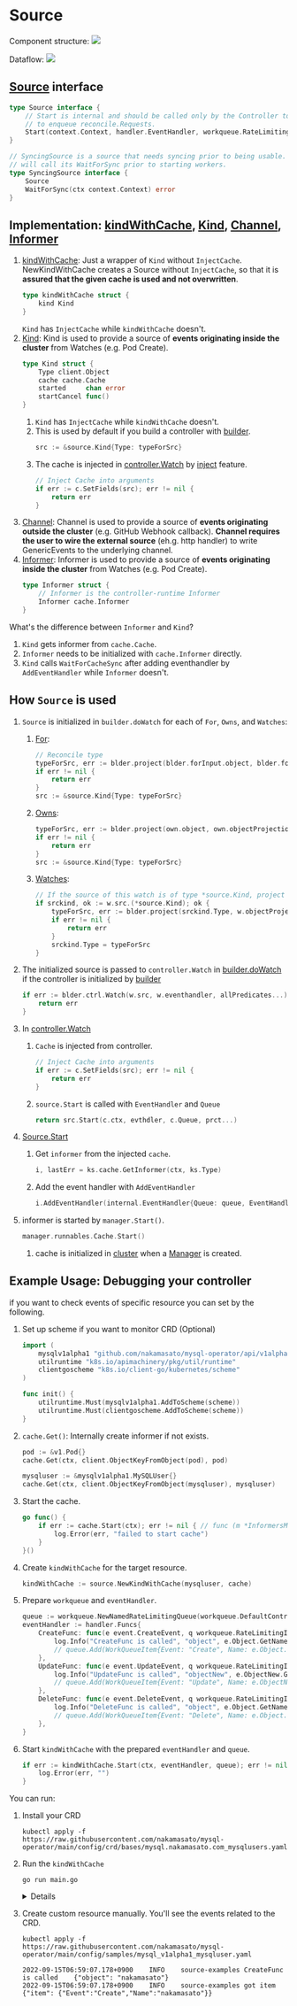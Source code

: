 # Source

Component structure:
![](diagram.drawio.svg)

Dataflow:
![](dataflow.drawio.svg)

## [Source](https://github.com/kubernetes-sigs/controller-runtime/blob/v0.13.0/pkg/source/source.go#L57-L68) interface

```go
type Source interface {
	// Start is internal and should be called only by the Controller to register an EventHandler with the Informer
	// to enqueue reconcile.Requests.
	Start(context.Context, handler.EventHandler, workqueue.RateLimitingInterface, ...predicate.Predicate) error
}

// SyncingSource is a source that needs syncing prior to being usable. The controller
// will call its WaitForSync prior to starting workers.
type SyncingSource interface {
	Source
	WaitForSync(ctx context.Context) error
}
```

## Implementation: [kindWithCache](https://github.com/kubernetes-sigs/controller-runtime/blob/v0.13.0/pkg/source/source.go#L77-L79), [Kind](https://github.com/kubernetes-sigs/controller-runtime/blob/v0.13.0/pkg/source/source.go#L91-L102), [Channel](https://github.com/kubernetes-sigs/controller-runtime/blob/v0.13.0/pkg/source/source.go#L207-L226), [Informer](https://github.com/kubernetes-sigs/controller-runtime/blob/v0.13.0/pkg/source/source.go#L338-L341)

1. [kindWithCache](https://github.com/kubernetes-sigs/controller-runtime/blob/v0.13.0/pkg/source/source.go#L77-L79): Just a wrapper of `Kind` without `InjectCache`. NewKindWithCache creates a Source without `InjectCache`, so that it is **assured that the given cache is used and not overwritten**.
    ```go
    type kindWithCache struct {
    	kind Kind
    }
    ```
    `Kind` has `InjectCache` while `kindWithCache` doesn't.
1. [Kind](https://github.com/kubernetes-sigs/controller-runtime/blob/v0.13.0/pkg/source/source.go#L91-L102): Kind is used to provide a source of **events originating inside the cluster** from Watches (e.g. Pod Create).
    ```go
    type Kind struct {
        Type client.Object
        cache cache.Cache
        started     chan error
        startCancel func()
    }
    ```
    1. `Kind` has `InjectCache` while `kindWithCache` doesn't.
    1. This is used by default if you build a controller with [builder](../builder/README.md#-convert-client.Object-to-source).
        ```go
        src := &source.Kind{Type: typeForSrc}
        ```
    1. The cache is injected in [controller.Watch](https://github.com/kubernetes-sigs/controller-runtime/blob/v0.13.0/pkg/internal/controller/controller.go#L129-L130) by [inject](../inject) feature.
        ```go
        // Inject Cache into arguments
        if err := c.SetFields(src); err != nil {
            return err
        }
        ```
1. [Channel](https://github.com/kubernetes-sigs/controller-runtime/blob/v0.13.0/pkg/source/source.go#L207-L226): Channel is used to provide a source of **events originating outside the cluster** (e.g. GitHub Webhook callback).  **Channel requires the user to wire the external source** (eh.g. http handler) to write GenericEvents to the underlying channel.
1. [Informer](https://github.com/kubernetes-sigs/controller-runtime/blob/v0.13.0/pkg/source/source.go#L338-L341): Informer is used to provide a source of **events originating inside the cluster** from Watches (e.g. Pod Create).
    ```go
    type Informer struct {
        // Informer is the controller-runtime Informer
        Informer cache.Informer
    }
    ```

What's the difference between `Informer` and `Kind`?

1. `Kind` gets informer from `cache.Cache`.
1. `Informer` needs to be initialized with `cache.Informer` directly.
1. `Kind` calls `WaitForCacheSync` after adding eventhandler by `AddEventHandler` while `Informer` doesn't.


## How `Source` is used

1. `Source` is initialized in `builder.doWatch` for each of `For`, `Owns`, and `Watches`:
    1. [For](https://github.com/kubernetes-sigs/controller-runtime/blob/v0.13.0/pkg/builder/controller.go#L222-L225):
        ```go
        // Reconcile type
        typeForSrc, err := blder.project(blder.forInput.object, blder.forInput.objectProjection)
        if err != nil {
            return err
        }
        src := &source.Kind{Type: typeForSrc}
        ```
    1. [Owns](https://github.com/kubernetes-sigs/controller-runtime/blob/v0.13.0/pkg/builder/controller.go#L235-L239):
        ```go
        typeForSrc, err := blder.project(own.object, own.objectProjection)
		if err != nil {
			return err
		}
		src := &source.Kind{Type: typeForSrc}
        ```
    1. [Watches](https://github.com/kubernetes-sigs/controller-runtime/blob/v0.13.0/pkg/builder/controller.go#L257-L263):
        ```go
        // If the source of this watch is of type *source.Kind, project it.
		if srckind, ok := w.src.(*source.Kind); ok {
			typeForSrc, err := blder.project(srckind.Type, w.objectProjection)
			if err != nil {
				return err
			}
			srckind.Type = typeForSrc
		}
        ```
1. The initialized source is passed to `controller.Watch` in [builder.doWatch](https://github.com/kubernetes-sigs/controller-runtime/blob/v0.13.0/pkg/builder/controller.go#L246) if the controller is initialized by [builder](https://github.com/kubernetes-sigs/controller-runtime/blob/v0.13.0/pkg/builder/controller.go#L54)

    ```go
    if err := blder.ctrl.Watch(w.src, w.eventhandler, allPredicates...); err != nil {
        return err
    }
    ```
1. In [controller.Watch](https://github.com/kubernetes-sigs/controller-runtime/blob/v0.13.0/pkg/internal/controller/controller.go#L151)
    1. `Cache` is injected from controller.
        ```go
        // Inject Cache into arguments
        if err := c.SetFields(src); err != nil {
            return err
        }
        ```
    1. `source.Start` is called with `EventHandler` and `Queue`
        ```go
        return src.Start(c.ctx, evthdler, c.Queue, prct...)
        ```
1. [Source.Start](https://github.com/kubernetes-sigs/controller-runtime/blob/v0.13.0/pkg/source/source.go#L108)
    1. Get `informer` from the injected `cache`.
        ```go
        i, lastErr = ks.cache.GetInformer(ctx, ks.Type)
        ```
    1. Add the event handler with `AddEventHandler`
        ```go
        i.AddEventHandler(internal.EventHandler{Queue: queue, EventHandler: handler, Predicates: prct})
        ```
1. informer is started by `manager.Start()`.
    ```go
    manager.runnables.Cache.Start()
    ```
    1. cache is initialized in [cluster](../cluster/README.md#set-fields) when a [Manager](../manager/README.md#1-initialize-a-controllermanagerhttpsgithubcomkubernetes-sigscontroller-runtimeblobv0123pkgmanagerinternalgol66-with-newmanager) is created.

## Example Usage: Debugging your controller

if you want to check events of specific resource you can set by the following.

1. Set up scheme if you want to monitor CRD (Optional)
    ```go
    import (
        mysqlv1alpha1 "github.com/nakamasato/mysql-operator/api/v1alpha1" // Target CRD
	    utilruntime "k8s.io/apimachinery/pkg/util/runtime"
	    clientgoscheme "k8s.io/client-go/kubernetes/scheme"
    )

    func init() {
    	utilruntime.Must(mysqlv1alpha1.AddToScheme(scheme))
    	utilruntime.Must(clientgoscheme.AddToScheme(scheme))
    }
    ```

1. `cache.Get()`: Internally create informer if not exists.

    ```go
    pod := &v1.Pod{}
    cache.Get(ctx, client.ObjectKeyFromObject(pod), pod)

    mysqluser := &mysqlv1alpha1.MySQLUser{}
    cache.Get(ctx, client.ObjectKeyFromObject(mysqluser), mysqluser)
    ```
1. Start the cache.

    ```go
	go func() {
		if err := cache.Start(ctx); err != nil { // func (m *InformersMap) Start(ctx context.Context) error {
			log.Error(err, "failed to start cache")
		}
	}()
    ```
1. Create `kindWithCache` for the target resource.
    ```go
    kindWithCache := source.NewKindWithCache(mysqluser, cache)
    ```
1. Prepare `workqueue` and `eventHandler`.
    ```go
	queue := workqueue.NewNamedRateLimitingQueue(workqueue.DefaultControllerRateLimiter(), "test")
	eventHandler := handler.Funcs{
		CreateFunc: func(e event.CreateEvent, q workqueue.RateLimitingInterface) {
			log.Info("CreateFunc is called", "object", e.Object.GetName())
			// queue.Add(WorkQueueItem{Event: "Create", Name: e.Object.GetName()})
		},
		UpdateFunc: func(e event.UpdateEvent, q workqueue.RateLimitingInterface) {
			log.Info("UpdateFunc is called", "objectNew", e.ObjectNew.GetName(), "objectOld", e.ObjectOld.GetName())
			// queue.Add(WorkQueueItem{Event: "Update", Name: e.ObjectNew.GetName()})
		},
		DeleteFunc: func(e event.DeleteEvent, q workqueue.RateLimitingInterface) {
			log.Info("DeleteFunc is called", "object", e.Object.GetName())
			// queue.Add(WorkQueueItem{Event: "Delete", Name: e.Object.GetName()})
		},
	}
    ```
1. Start `kindWithCache` with the prepared `eventHandler` and `queue`.
    ```go
	if err := kindWithCache.Start(ctx, eventHandler, queue); err != nil { // Get informer and set eventHandler
		log.Error(err, "")
	}
    ```

You can run:

1. Install your CRD
    ```
    kubectl apply -f https://raw.githubusercontent.com/nakamasato/mysql-operator/main/config/crd/bases/mysql.nakamasato.com_mysqlusers.yaml
    ```
1. Run the `kindWithCache`
    ```
    go run main.go
    ```

    <details>

    ```
    2022-09-15T06:58:43.895+0900    INFO    source-examples source start
    2022-09-15T06:58:44.070+0900    INFO    source-examples cache is created
    2022-09-15T06:58:44.071+0900    INFO    source-examples cache is started
    2022-09-15T06:58:44.096+0900    INFO    source-examples CreateFunc is called    {"object": "kube-apiserver-kind-control-plane"}
    2022-09-15T06:58:44.097+0900    INFO    source-examples CreateFunc is called    {"object": "kube-controller-manager-kind-control-plane"}
    2022-09-15T06:58:44.097+0900    INFO    source-examples CreateFunc is called    {"object": "kube-scheduler-kind-control-plane"}
    2022-09-15T06:58:44.097+0900    INFO    source-examples CreateFunc is called    {"object": "kube-proxy-zpj2w"}
    2022-09-15T06:58:44.097+0900    INFO    source-examples CreateFunc is called    {"object": "coredns-6d4b75cb6d-s2dhg"}
    2022-09-15T06:58:44.097+0900    INFO    source-examples CreateFunc is called    {"object": "coredns-6d4b75cb6d-25dbf"}
    2022-09-15T06:58:44.097+0900    INFO    source-examples CreateFunc is called    {"object": "etcd-kind-control-plane"}
    2022-09-15T06:58:44.097+0900    INFO    source-examples CreateFunc is called    {"object": "kindnet-8fjbg"}
    2022-09-15T06:58:44.097+0900    INFO    source-examples CreateFunc is called    {"object": "local-path-provisioner-9cd9bd544-xl67h"}
    2022-09-15T06:58:44.172+0900    INFO    source-examples kindWithCache is ready
    2022-09-15T06:58:44.172+0900    INFO    source-examples got item        {"item": {"Event":"Create","Name":"kube-apiserver-kind-control-plane"}}
    2022-09-15T06:58:44.172+0900    INFO    source-examples got item        {"item": {"Event":"Create","Name":"kube-controller-manager-kind-control-plane"}}
    2022-09-15T06:58:44.172+0900    INFO    source-examples got item        {"item": {"Event":"Create","Name":"kube-scheduler-kind-control-plane"}}
    2022-09-15T06:58:44.172+0900    INFO    source-examples got item        {"item": {"Event":"Create","Name":"kube-proxy-zpj2w"}}
    2022-09-15T06:58:44.172+0900    INFO    source-examples got item        {"item": {"Event":"Create","Name":"coredns-6d4b75cb6d-s2dhg"}}
    2022-09-15T06:58:44.172+0900    INFO    source-examples got item        {"item": {"Event":"Create","Name":"coredns-6d4b75cb6d-25dbf"}}
    2022-09-15T06:58:44.172+0900    INFO    source-examples got item        {"item": {"Event":"Create","Name":"etcd-kind-control-plane"}}
    2022-09-15T06:58:44.172+0900    INFO    source-examples got item        {"item": {"Event":"Create","Name":"kindnet-8fjbg"}}
    2022-09-15T06:58:44.172+0900    INFO    source-examples got item        {"item": {"Event":"Create","Name":"local-path-provisioner-9cd9bd544-xl67h"}}
    ```

    </details>

1. Create custom resource manually. You'll see the events related to the CRD.
    ```
    kubectl apply -f https://raw.githubusercontent.com/nakamasato/mysql-operator/main/config/samples/mysql_v1alpha1_mysqluser.yaml
    ```

    ```
    2022-09-15T06:59:07.178+0900    INFO    source-examples CreateFunc is called    {"object": "nakamasato"}
    2022-09-15T06:59:07.178+0900    INFO    source-examples got item        {"item": {"Event":"Create","Name":"nakamasato"}}
    ```
